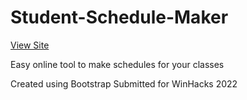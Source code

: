 # Student-Schedule-Maker

[View Site](keanu-k.github.io/home)

Easy online tool to make schedules for your classes

Created using Bootstrap
Submitted for WinHacks 2022
